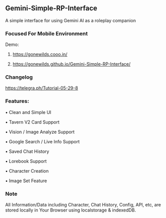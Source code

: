 ## Gemini-Simple-RP-Interface
A simple interface for using Gemini AI as a roleplay companion

### Focused For Mobile Environment 

Demo:
1. https://gonewilds.cooo.in/

2. https://gonewilds.github.io/Gemini-Simple-RP-Interface/

### Changelog 
https://telegra.ph/Tutorial-05-29-8

### Features:

• Clean and Simple UI

• Tavern V2 Card Support

• Vision / Image Analyze Support

• Google Search / Live Info Support

• Saved Chat History

• Lorebook Support

• Character Creation 

• Image Set Feature 

### Note
All Information/Data including Character, Chat History, Config, API, etc, are stored locally in Your Browser using localstorage & indexedDB. 
